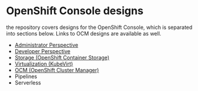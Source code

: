 # OpenShift Console designs
the repository covers designs for the OpenShift Console, which is separated into sections below. Links to OCM designs are available as well.

- [Administrator Perspective](http://openshift.github.io/openshift-origin-design/admin-perspective/admin-perspective)
- [Developer Perspective](http://openshift.github.io/openshift-origin-design/dev-perspective/dev-perspective)
- [Storage (OpenShift Container Storage)](http://openshift.github.io/openshift-origin-design/storage/storage)
- [Virtualization (KubeVirt)](http://openshift.github.io/openshift-origin-design/virtualization/virtualization)
- [OCM (OpenShift Cluster Manager)](https://docs.google.com/document/d/13G1d9tvOhIz0DDt4NyuavhCUSTmPR3z1uUEQIpaVvAA/edit#)
- Pipelines
- Serverless
